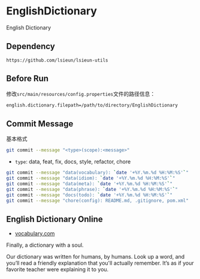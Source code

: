 # EnglishDictionary

English Dictionary

## Dependency

```http request
https://github.com/lsieun/lsieun-utils
```

## Before Run

修改`src/main/resources/config.properties`文件的路径信息：

```txt
english.dictionary.filepath=/path/to/directory/EnglishDictionary
```

## Commit Message

基本格式

```bash
git commit --message "<type>(scope):<message>"
```

- `type`: data, feat, fix, docs, style, refactor, chore

```bash
git commit --message "data(vocabulary): `date '+%Y.%m.%d %H:%M:%S'`"
git commit --message "data(idiom): `date '+%Y.%m.%d %H:%M:%S'`"
git commit --message "data(meta): `date '+%Y.%m.%d %H:%M:%S'`"
git commit --message "data(phrase): `date '+%Y.%m.%d %H:%M:%S'`"
git commit --message "docs(todo): `date '+%Y.%m.%d %H:%M:%S'`"
git commit --message "chore(config): README.md, .gitignore, pom.xml"
```

## English Dictionary Online

- [vocabulary.com](https://www.vocabulary.com/)

Finally, a dictionary with a soul.

Our dictionary was written for humans, by humans. Look up a word, and you’ll read a friendly explanation that you'll actually remember. It’s as if your favorite teacher were explaining it to you.

